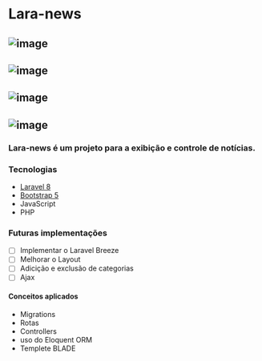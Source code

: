 # Lara-news

![image](https://user-images.githubusercontent.com/58447450/136107259-9a131688-7b30-45c6-9422-bf5cf6ef731f.png)
----------------------------------------------------------------
![image](https://user-images.githubusercontent.com/58447450/136107443-099744b1-94eb-4b2c-a82a-07aeb35c0ddb.png)
----------------------------------------------------------------
![image](https://user-images.githubusercontent.com/58447450/136107543-0f9f4669-8f7d-45f4-9fcf-d264a38d091f.png)
----------------------------------------------------------------
![image](https://user-images.githubusercontent.com/58447450/136107741-2f7f4318-0b86-46c8-8a35-7e303ef3ca9d.png)
----------------------------------------------------------------
### Lara-news é um projeto para a exibição e controle de notícias.

### Tecnologias 
- [Laravel 8](https://laravel.com/)
- [Bootstrap 5](https://getbootstrap.com/)
- JavaScript
- PHP

### Futuras implementações

- [ ] Implementar o Laravel Breeze
- [ ] Melhorar o Layout
- [ ] Adicição e exclusão de categorias
- [ ] Ajax

#### Conceitos aplicados

- Migrations
- Rotas
- Controllers
- uso do Eloquent ORM
- Templete BLADE

